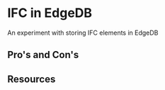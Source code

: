 # IFC in EdgeDB

An experiment with storing IFC elements in EdgeDB

## Pro's and Con's


## Resources

